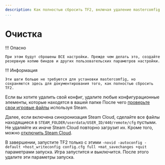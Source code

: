```yaml
---
description: Как полностью сбросить TF2, включая удаление mastercomfig или других конфигов.
...
```


# Очистка

!!! Опасно

    При этом будут сброшены ВСЕ настройки. Прежде чем делать это, создайте резервную копию биндов и других пользовательских параметров настройки.

!!! Информация

    Эти шаги больше не требуются для установки mastercomfig, но сохраняются здесь для документирования того, как полностью сбросить TF2.

Если вы хотите удалить свой конфиг, удалите любые
конфигурационные элементы, которые находятся в вашей папке
После чего [проверьте свои игровые файлы](https://support.steampowered.com/kb_article.php?ref=2037-QEUH-3335)
используя Steam.

Далее, если включена синхронизация Steam Cloud, сделайте все файлы находящиеся в
`STEAM_FOLDER/userdata/USER_ID/440/remote/cfg` пустыми. Не удаляйте их
иначе Steam Cloud повторно загрузит их. Кроме того, можно
[отключить Steam Cloud](https://support.steampowered.com/kb_article.php?ref=6736-QEIG-8941#enabling).

В завершении, запустите TF2 только с этими
`-novid -autoconfig -default +host_writeconfig config.cfg full +mat_savechanges +quit` параметрами
запуска. Игра запустится и выключится. После этого удалите эти параметры запуска.

